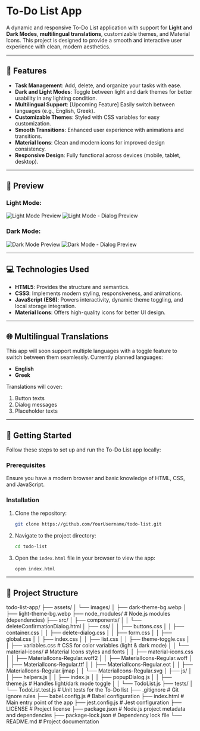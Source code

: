 # To-Do List App

A dynamic and responsive To-Do List application with support for **Light** and **Dark Modes**, **multilingual translations**, customizable themes, and Material Icons. This project is designed to provide a smooth and interactive user experience with clean, modern aesthetics.

---

## 🌟 Features

- **Task Management**: Add, delete, and organize your tasks with ease.
- **Dark and Light Modes**: Toggle between light and dark themes for better usability in any lighting condition.
- **Multilingual Support**: [Upcoming Feature] Easily switch between languages (e.g., English, Greek).
- **Customizable Themes**: Styled with CSS variables for easy customization.
- **Smooth Transitions**: Enhanced user experience with animations and transitions.
- **Material Icons**: Clean and modern icons for improved design consistency.
- **Responsive Design**: Fully functional across devices (mobile, tablet, desktop).

---

## 📸 Preview

### Light Mode:
![Light Mode Preview](https://github.com/user-attachments/assets/d69732b6-7a53-428f-b806-f687f595750d)
![Light Mode - Dialog Preview](https://github.com/user-attachments/assets/e3c25fb4-955a-49a5-8c9c-24f3b961e3cb)



### Dark Mode:
![Dark Mode Preview](https://github.com/user-attachments/assets/efc795c1-24b7-4e41-9a03-73f55e2069c2)
![Dark Mode - Dialog Preview](path/to/dark-mode-screenshot.jpg)

---

## 💻 Technologies Used

- **HTML5**: Provides the structure and semantics.
- **CSS3**: Implements modern styling, responsiveness, and animations.
- **JavaScript (ES6)**: Powers interactivity, dynamic theme toggling, and local storage integration.
- **Material Icons**: Offers high-quality icons for better UI design.

---

## 🌐 Multilingual Translations

This app will soon support multiple languages with a toggle feature to switch between them seamlessly. Currently planned languages:

- **English**
- **Greek**

Translations will cover:

1. Button texts
2. Dialog messages
3. Placeholder texts

---

## 🚀 Getting Started

Follow these steps to set up and run the To-Do List app locally:

### Prerequisites
Ensure you have a modern browser and basic knowledge of HTML, CSS, and JavaScript.

### Installation

1. Clone the repository:
    ```bash
    git clone https://github.com/YourUsername/todo-list.git
    ```

2. Navigate to the project directory:
    ```bash
    cd todo-list
    ```

3. Open the `index.html` file in your browser to view the app:
    ```bash
    open index.html
    ```

---

## 📂 Project Structure

todo-list-app/
├── assets/
│   └── images/
│       ├── dark-theme-bg.webp
│       ├── light-theme-bg.webp
├── node_modules/              # Node.js modules (dependencies)
├── src/
│   ├── components/
│   │   └── deleteConfirmationDialog.html
│   ├── css/
│   │   ├── buttons.css
│   │   ├── container.css
│   │   ├── delete-dialog.css
│   │   ├── form.css
│   │   ├── global.css
│   │   ├── index.css
│   │   ├── list.css
│   │   ├── theme-toggle.css
│   │   ├── variables.css       # CSS for color variables (light & dark mode)
│   │   └── material-icons/     # Material Icons styles and fonts
│   │       ├── material-icons.css
│   │       ├── MaterialIcons-Regular.woff2
│   │       ├── MaterialIcons-Regular.woff
│   │       ├── MaterialIcons-Regular.ttf
│   │       ├── MaterialIcons-Regular.eot
│   │       ├── MaterialIcons-Regular.ijmap
│   │       └── MaterialIcons-Regular.svg
│   ├── js/
│   │   ├── helpers.js
│   │   ├── index.js
│   │   ├── popupDialog.js
│   │   ├── theme.js            # Handles light/dark mode toggle
│   │   └── TodoList.js
├── tests/
│   └── TodoList.test.js        # Unit tests for the To-Do list
├── .gitignore                  # Git ignore rules
├── babel.config.js             # Babel configuration
├── index.html                  # Main entry point of the app
├── jest.config.js              # Jest configuration
├── LICENSE                     # Project license
├── package.json                # Node.js project metadata and dependencies
├── package-lock.json           # Dependency lock file
└── README.md                   # Project documentation

